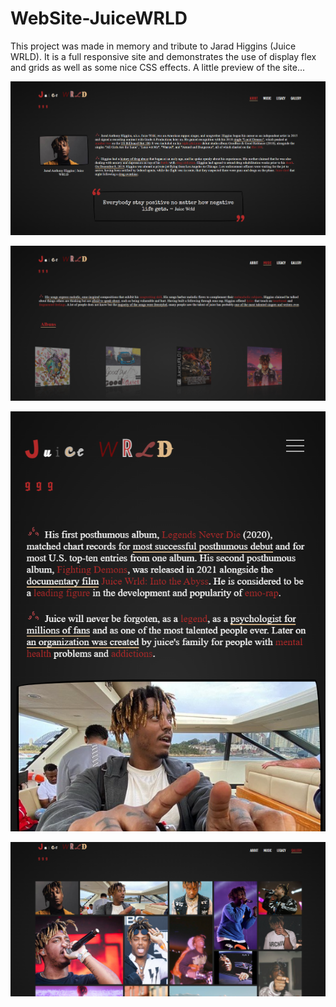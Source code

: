# WebSite-JuiceWRLD
This project was made in memory and tribute to Jarad Higgins (Juice WRLD). 
It is a full responsive site and demonstrates the use of display flex and grids as well as some nice CSS effects.
A little preview of the site...

![This is an image](images/print1.png)

![This is an image](images/print2.png)

![This is an image](images/print3.png)

![This is an image](images/print4.png)
